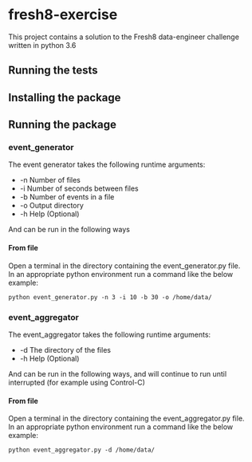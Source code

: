 # fresh8-exercise
This project contains a solution to the Fresh8 data-engineer challenge written in python 3.6

## Running the tests

## Installing the package

## Running the package
### event_generator
The event generator takes the following runtime arguments:  
* -n Number of files 
* -i Number of seconds between files 
* -b Number of events in a file
* -o Output directory
* -h Help (Optional)

And can be run in the following ways
#### From file
Open a terminal in the directory containing the event_generator.py file.  
In an appropriate python environment run a command like the below example:
```shell
python event_generator.py -n 3 -i 10 -b 30 -o /home/data/
```
### event_aggregator
The event_aggregator takes the following runtime arguments:  
* -d The directory of the files
* -h Help (Optional)

And can be run in the following ways, and will continue to run until interrupted (for example using Control-C) 
#### From file
Open a terminal in the directory containing the event_aggregator.py file.  
In an appropriate python environment run a command like the below example:
```shell
python event_aggregator.py -d /home/data/
```